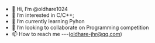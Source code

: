 - 👋 Hi, I’m @oldhare1024
- 👀 I’m interested in  C/C++;
- 🌱 I’m currently learning Pyhon
- 💞️ I’m looking to collaborate on Programming competition
- 📫 How to reach me ---(oldhare-jhr@qq.com)

<!---
oldhare1024/oldhare1024 is a ✨ special ✨ repository because its `README.md` (this file) appears on your GitHub profile.
You can click the Preview link to take a look at your changes.
--->
